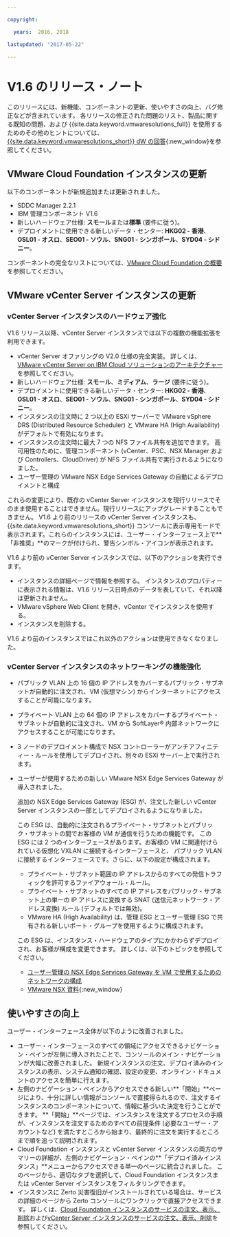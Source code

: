 ```yaml
---

copyright:

  years:  2016, 2018

lastupdated: "2017-05-22"

---
```


# V1.6 のリリース・ノート

このリリースには、新機能、コンポーネントの更新、使いやすさの向上、バグ修正などが含まれています。 各リリースの修正された問題のリスト、製品に関する既知の問題、および {{site.data.keyword.vmwaresolutions_full}} を使用するためのその他のヒントについては、[{{site.data.keyword.vmwaresolutions_short}} dW の回答](https://developer.ibm.com/answers/topics/cloudvmw/){:new_window}を参照してください。

## VMware Cloud Foundation インスタンスの更新

以下のコンポーネントが新規追加または更新されました。

*  SDDC Manager 2.2.1
*  IBM 管理コンポーネント V1.6
*  新しいハードウェア仕様: **スモール**または**標準** (要件に従う)。
*  デプロイメントに使用できる新しいデータ・センター: **HKG02 - 香港**、**OSL01 - オスロ**、**SEO01 - ソウル**、**SNG01 - シンガポール**、**SYD04 - シドニー**。

コンポーネントの完全なリストについては、[VMware Cloud Foundation の概要](../sddc/sd_cloudfoundationoverview.html)を参照してください。

## VMware vCenter Server インスタンスの更新

### vCenter Server インスタンスのハードウェア強化

V1.6 リリース以降、vCenter Server インスタンスでは以下の複数の機能拡張を利用できます。

*  vCenter Server オファリングの V2.0 仕様の完全実装。 詳しくは、[VMware vCenter Server on IBM Cloud ソリューションのアーキテクチャー](https://www.ibm.com/devops/method/content/architecture/virtualizationArchitecture#2_0)を参照してください。
*  新しいハードウェア仕様: **スモール**、**ミディアム**、**ラージ** (要件に従う)。
*  デプロイメントに使用できる新しいデータ・センター: **HKG02 - 香港**、**OSL01 - オスロ**、**SEO01 - ソウル**、**SNG01 - シンガポール**、**SYD04 - シドニー**。
*  インスタンスの注文時に 2 つ以上の ESXi サーバーで VMware vSphere DRS (Distributed Resource Scheduler) と VMware HA (High Availability) がデフォルトで有効になります。
*  インスタンスの注文時に最大 7 つの NFS ファイル共有を追加できます。 高可用性のために、管理コンポーネント (vCenter、PSC、NSX Manager および Controllers、CloudDriver) が NFS ファイル共有で実行されるようになりました。
*  ユーザー管理の VMware NSX Edge Services Gateway の自動によるデプロイメントと構成

これらの変更により、既存の vCenter Server インスタンスを現行リリースでそのまま使用することはできません。現行リリースにアップグレードすることもできません。 V1.6 より前のリリースの vCenter Server インスタンスも、{{site.data.keyword.vmwaresolutions_short}} コンソールに表示専用モードで表示されます。これらのインスタンスには、ユーザー・インターフェース上で**「非推奨」**のマークが付けられ、警告シンボル・アイコンが表示されます。

V1.6 より前の vCenter Server インスタンスでは、以下のアクションを実行できます。

*  インスタンスの詳細ページで情報を参照する。 インスタンスのプロパティーに表示される情報は、V1.6 リリース日時点のデータを表していて、それ以降は更新されません。
*  VMware vSphere Web Client を開き、vCenter でインスタンスを使用する。
*  インスタンスを削除する。

V1.6 より前のインスタンスではこれ以外のアクションは使用できなくなりました。

### vCenter Server インスタンスのネットワーキングの機能強化

*  パブリック VLAN 上の 16 個の IP アドレスをカバーするパブリック・サブネットが自動的に注文され、VM (仮想マシン) からインターネットにアクセスすることが可能になります。
*  プライベート VLAN 上の 64 個の IP アドレスをカバーするプライベート・サブネットが自動的に注文され、VM から SoftLayer® 内部ネットワークにアクセスすることが可能になります。
*  3 ノードのデプロイメント構成で NSX コントローラーがアンチアフィニティー・ルールを使用してデプロイされ、別々の ESXi サーバー上で実行されます。
*  ユーザーが使用するための新しい VMware NSX Edge Services Gateway が導入されました。

   追加の NSX Edge Services Gateway (ESG) が、注文した新しい vCenter Server インスタンスの一部としてデプロイされるようになりました。

   この ESG は、自動的に注文されるプライベート・サブネットとパブリック・サブネットの間でお客様の VM が通信を行うための機能です。
   この ESG には  2 つのインターフェースがあります。お客様の VM に関連付けられている仮想化 VXLAN に接続するインターフェースと、
   パブリック VLAN に接続するインターフェースです。さらに、以下の設定が構成されます。
   *  プライベート・サブネット範囲の IP アドレスからのすべての発信トラフィックを許可するファイアウォール・ルール。
   *  プライベート・サブネットのすべての IP アドレスをパブリック・サブネット上の単一の IP アドレスに変換する SNAT (送信元ネットワーク・アドレス変換) ルール (デフォルトでは無効)。
   * VMware HA (High Availability) は、管理 ESG とユーザー管理 ESG で共有される新しいポート・グループを使用するように構成されます。

   この ESG は、インスタンス・ハードウェアのタイプにかかわらずデプロイされ、お客様が構成を変更できます。 詳しくは、以下のトピックを参照してください。
   *  [ユーザー管理の NSX Edge Services Gateway を VM で使用するためのネットワークの構成](../vcenter/vc_esg_config.html)
   *  [VMware NSX 資料](https://pubs.vmware.com/NSX-6/index.jsp?topic=%2Fcom.vmware.nsx.admin.doc%2FGUID-3F96DECE-33FB-43EE-88D7-124A730830A4.html){:new_window}

## 使いやすさの向上

ユーザー・インターフェース全体が以下のように改善されました。

*  ユーザー・インターフェースのすべての領域にアクセスできるナビゲーション・ペインが左側に導入されたことで、コンソールのメイン・ナビゲーションが大幅に改善されました。 新規インスタンスの注文、デプロイ済みのインスタンスの表示、システム通知の確認、設定の変更、オンライン・ドキュメントのアクセスを簡単に行えます。
*  左側のナビゲーション・ペインからアクセスできる新しい**「開始」**ページにより、十分に詳しい情報がコンソールで直接得られるので、注文するインスタンスのコンポーネントについて、情報に基づいた決定を行うことができます。 **「開始」**ページでは、インスタンスを注文するプロセスの手順が、インスタンスを注文するためのすべての前提条件 (必要なユーザー・アカウントなど) を満たすところから始まり、最終的に注文を実行するところまで順を追って説明されます。
*  Cloud Foundation インスタンスと vCenter Server インスタンスの両方のサマリーの詳細が、左側のナビゲーション・ペインの**「デプロイ済みインスタンス」**メニューからアクセスできる単一のページに統合されました。 このページから、適切なタブを選択して、Cloud Foundation インスタンスまたは vCenter Server インスタンスをフィルタリングできます。
* インスタンスに Zerto 災害復旧がインストールされている場合は、サービスの詳細のページから Zerto コンソールにワンクリックで直接アクセスできます。 詳しくは、[Cloud Foundation インスタンスのサービスの注文、表示、削除](../sddc/sd_addingremovingservices.html)および[vCenter Server インスタンスのサービスの注文、表示、削除](../vcenter/vc_addingremovingservices.html)を参照してください。
